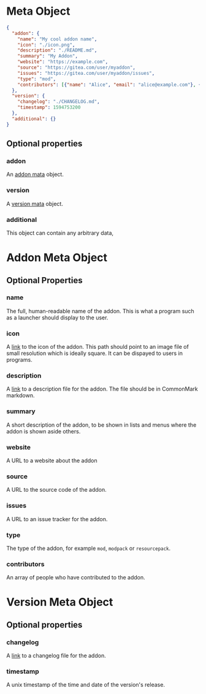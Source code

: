 # Meta Object

```json
{
  "addon": {
    "name": "My cool addon name",
    "icon": "./icon.png",
    "description": "./README.md",
    "summary": "My Addon",
    "website": "https://example.com",
    "source": "https://gitea.com/user/myaddon",
    "issues": "https://gitea.com/user/myaddon/issues",
    "type": "mod",
    "contributors": [{"name": "Alice", "email": "alice@example.com"}, {"name": "Bob", "email": "bob@example.com"}]
  },
  "version": {
    "changelog": "./CHANGELOG.md",
    "timestamp": 1594753200
  },
  "additional": {}
}
```

## Optional properties

### addon

An [addon mata](#addon-meta-object) object.

### version

A [version mata](#version-meta-object) object.

### additional

This object can contain any arbitrary data,

# Addon Meta Object

## Optional Properties

### name

The full, human-readable name of the addon. This is what a program such as a launcher should
display to the user.

### icon

A [link](../link.md) to the icon of the addon. This path should point to an image file of small resolution
which is ideally square. It can be dispayed to users in programs.

### description

A [link](../link.md) to a description file for the addon. The file should be in CommonMark markdown.

### summary

A short description of the addon, to be shown in lists and menus where the addon is shown aside others.

### website

A URL to a website about the addon

### source

A URL to the source code of the addon.

### issues

A URL to an issue tracker for the addon.

### type

The type of the addon, for example `mod`, `modpack` or `resourcepack`.

### contributors

An array of people who have contributed to the addon. 

# Version Meta Object

## Optional properties

### changelog

A [link](../link.md) to a changelog file for the addon.

### timestamp

A unix timestamp of the time and date of the version's release.
